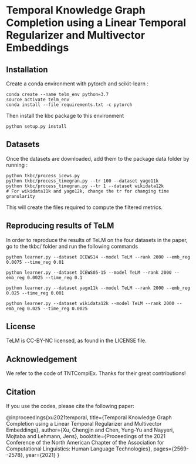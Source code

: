 # Temporal Knowledge Graph Completion using a Linear Temporal Regularizer and Multivector Embeddings


## Installation
Create a conda environment with pytorch and scikit-learn :
```
conda create --name telm_env python=3.7
source activate telm_env
conda install --file requirements.txt -c pytorch
```

Then install the kbc package to this environment
```
python setup.py install
```

## Datasets


Once the datasets are downloaded, add them to the package data folder by running :
```
python tkbc/process_icews.py
python tkbc/process_timegran.py --tr 100 --dataset yago11k
python tkbc/process_timegran.py --tr 1 --dataset wikidata12k
# For wikidata11k and yago12k, change the tr for changing time granularity
```

This will create the files required to compute the filtered metrics.

## Reproducing results of TeLM

In order to reproduce the results of TeLM on the four datasets in the paper, go to the tkbc/ folder and run the following commands

```
python learner.py --dataset ICEWS14 --model TeLM --rank 2000 --emb_reg 0.0075 --time_reg 0.01 

python learner.py --dataset ICEWS05-15 --model TeLM --rank 2000 --emb_reg 0.0025 --time_reg 0.1

python learner.py --dataset yago11k --model TeLM --rank 2000 --emb_reg 0.025 --time_reg 0.001

python learner.py --dataset wikidata12k --model TeLM --rank 2000 --emb_reg 0.025 --time_reg 0.0025

```


## License
TeLM is CC-BY-NC licensed, as found in the LICENSE file.

## Acknowledgement
We refer to the code of TNTComplEx. Thanks for their great contributions!

## Citation
If you use the codes, please cite the following paper:

@inproceedings{xu2021temporal,
  title={Temporal Knowledge Graph Completion using a Linear Temporal Regularizer and Multivector Embeddings},
  author={Xu, Chengjin and Chen, Yung-Yu and Nayyeri, Mojtaba and Lehmann, Jens},
  booktitle={Proceedings of the 2021 Conference of the North American Chapter of the Association for Computational Linguistics: Human Language Technologies},
  pages={2569--2578},
  year={2021}
}
